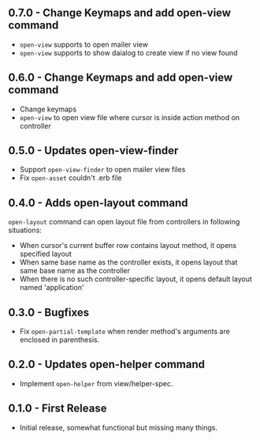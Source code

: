 ## 0.7.0 - Change Keymaps and add open-view command
* `open-view` supports to open mailer view
* `open-view` supports to show daialog to create view if no view found

## 0.6.0 - Change Keymaps and add open-view command
* Change keymaps
* `open-view` to open view file where cursor is inside action method on controller

## 0.5.0 - Updates open-view-finder
* Support `open-view-finder` to open mailer view files
* Fix `open-asset` couldn't .erb file

## 0.4.0 - Adds open-layout command
`open-layout` command can open layout file from controllers in following situations:
* When cursor's current buffer row contains layout method, it opens specified layout
* When same base name as the controller exists, it opens layout that same base name as the controller
* When there is no such controller-specific layout, it opens default layout named 'application'

## 0.3.0 - Bugfixes
* Fix `open-partial-template` when render method's arguments are enclosed in parenthesis.

## 0.2.0 - Updates open-helper command
* Implement `open-helper` from view/helper-spec.

## 0.1.0 - First Release
* Initial release, somewhat functional but missing many things.
